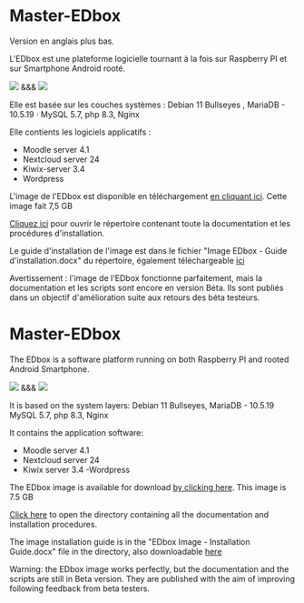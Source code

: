 # Master-EDbox

Version en anglais plus bas.

L'EDbox est une plateforme logicielle tournant à la fois sur Raspberry PI et sur Smartphone Android rooté.

<picture><img src="https://edcloud.fr/contenus/images/raspberry_h100.jpg"> &&& </picture><picture><img src="https://edcloud.fr/contenus/images/android_h100.jpg"></picture>

Elle est basée sur les couches systèmes : Debian 11 Bullseyes , MariaDB - 10.5.19 · MySQL 5.7, php 8.3, Nginx

Elle contients les logiciels applicatifs : 
- Moodle server 4.1
- Nextcloud server 24
- Kiwix-server 3.4 
- Wordpress

L'image de l'EDbox est disponible en téléchargement [en cliquant ici](https://ed4free.org/EDbox.img).
Cette image fait 7,5 GB

[Cliquez ici](https://drive.edcloud.fr/s/MQ6MrzpdjQMc6gE) pour ouvrir le répertoire contenant toute la documentation et les procédures d'installation.

Le guide d'installation de l'image est dans le fichier "Image EDbox - Guide d'installation.docx" du répertoire, également téléchargeable [ici](https://edcloud.fr/contenus/Documentation_EDbox_publique/Image%20EDbox%20-%20Guide%20d'installation.docx)

Avertissement : l'image de l'EDbox fonctionne parfaitement, mais la documentation et les scripts sont encore en version Béta. Ils sont publiés dans un objectif d'amélioration suite aux retours des béta testeurs.

# Master-EDbox

The EDbox is a software platform running on both Raspberry PI and rooted Android Smartphone.

<picture><img src="https://edcloud.fr/contenus/images/raspberry_h100.jpg"> &&& </picture><picture><img src="https://edcloud.fr/contenus/images/android_h100.jpg"></picture>

It is based on the system layers: Debian 11 Bullseyes, MariaDB - 10.5.19 MySQL 5.7, php 8.3, Nginx

It contains the application software:
- Moodle server 4.1
- Nextcloud server 24
- Kiwix server 3.4
-Wordpress

The EDbox image is available for download [by clicking here](https://ed4free.org/EDbox.img).
This image is 7.5 GB

[Click here](https://drive.edcloud.fr/s/MQ6MrzpdjQMc6gE) to open the directory containing all the documentation and installation procedures.

The image installation guide is in the "EDbox Image - Installation Guide.docx" file in the directory, also downloadable [here](https://edcloud.fr/contenus/Documentation_EDbox_publique/Image%20EDbox%20-%20Installation%20Guide.docx)

Warning: the EDbox image works perfectly, but the documentation and the scripts are still in Beta version. They are published with the aim of improving following feedback from beta testers.
